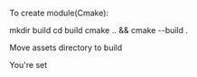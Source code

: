 To create module(Cmake):

mkdir build
cd build
cmake .. && cmake --build .

Move assets directory to build

You're set